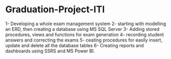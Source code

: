 # Graduation-Project-ITI
1- Developing a whole exam management system
2- starting with modelling an ERD, then creating a database using MS SQL Server
3- Adding stored procedures, views and functions for exam generation
4- recording student answers and correcting the exams
5- ceating procedures for easily insert, update and delete all the database tables
6- Creating reports and dashboards using SSRS and MS Power BI.
